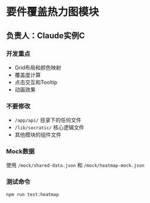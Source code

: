 # 要件覆盖热力图模块

## 负责人：Claude实例C

### 开发重点
- Grid布局和颜色映射
- 覆盖度计算
- 点击交互和Tooltip
- 动画效果

### 不要修改
- `/app/api/` 目录下的任何文件
- `/lib/socratic/` 核心逻辑文件
- 其他模块的组件文件

### Mock数据
使用 `/mock/shared-data.json` 和 `/mock/heatmap-mock.json`

### 测试命令
```bash
npm run test:heatmap
```

